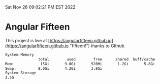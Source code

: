 Sat Nov 26 09:02:21 PM EST 2022

# Angular Fifteen


This project is live at [https://angularfifteen.github.io](https://angularfifteen.github.io "fifteen!") thanks to Github.

```bash
System Memory
               total        used        free      shared  buff/cache   available
Mem:            15Gi       9.0Gi       520Mi       1.2Gi       5.8Gi       4.8Gi
Swap:          8.0Gi       4.2Gi       3.8Gi
System Storage
3.5G	.
